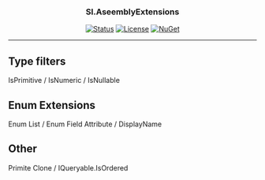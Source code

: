 <h3 align="center">Sl.AseemblyExtensions</h3>

<div align="center">

[![Status](https://img.shields.io/badge/status-active-success.svg)]()
[![License](https://img.shields.io/github/license/emre-gon/Sl.AssemblyExtensions)](/LICENSE)
[![NuGet](https://img.shields.io/nuget/v/Sl.AssemblyExtensions.svg)](https://www.nuget.org/packages/Sl.AssemblyExtensions)

</div>

---

## Type filters

IsPrimitive / IsNumeric / IsNullable

## Enum Extensions

Enum List / Enum Field Attribute / DisplayName

## Other

Primite Clone / IQueryable.IsOrdered
